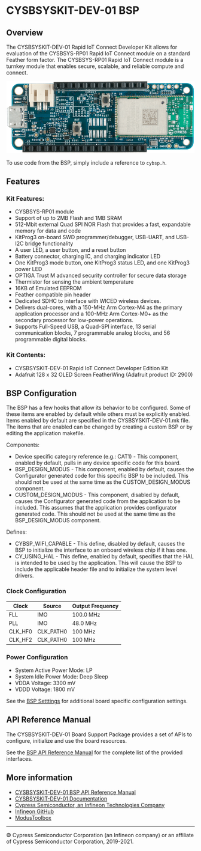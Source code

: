 # CYSBSYSKIT-DEV-01 BSP

## Overview

The CYSBSYSKIT-DEV-01 Rapid IoT Connect Developer Kit allows for evaluation of the CYSBSYS-RP01 Rapid IoT Connect module on a standard Feather form factor. The CYSBSYS-RP01 Rapid IoT Connect module is a turnkey module that enables secure, scalable, and reliable compute and connect.

![](docs/html/board.png)

To use code from the BSP, simply include a reference to `cybsp.h`.

## Features

### Kit Features:

* CYSBSYS-RP01 module
* Support of up to 2MB Flash and 1MB SRAM
* 512-Mbit external Quad SPI NOR Flash that provides a fast, expandable memory for data and code
* KitProg3 on-board SWD programmer/debugger, USB-UART, and USB-I2C bridge functionality
* A user LED, a user button, and a reset button
* Battery connector, charging IC, and charging indicator LED
* One KitProg3 mode button, one KitProg3 status LED, and one KitProg3 power LED
* OPTIGA Trust M advanced security controller for secure data storage
* Thermistor for sensing the ambient temperature
* 16KB of Emulated EEPROM
* Feather compatible pin header
* Dedicated SDHC to interface with WICED wireless devices.
* Delivers dual-cores, with a 150-MHz Arm Cortex-M4 as the primary application processor and a 100-MHz Arm Cortex-M0+ as the secondary processor for low-power operations.
* Supports Full-Speed USB, a Quad-SPI interface, 13 serial communication blocks, 7 programmable analog blocks, and 56 programmable digital blocks.

### Kit Contents:

* CYSBSYSKIT-DEV-01 Rapid IoT Connect Developer Edition Kit
* Adafruit 128 x 32 OLED Screen FeatherWing (Adafruit product ID: 2900)

## BSP Configuration

The BSP has a few hooks that allow its behavior to be configured. Some of these items are enabled by default while others must be explicitly enabled. Items enabled by default are specified in the CYSBSYSKIT-DEV-01.mk file. The items that are enabled can be changed by creating a custom BSP or by editing the application makefile.

Components:
* Device specific category reference (e.g.: CAT1) - This component, enabled by default, pulls in any device specific code for this board.
* BSP_DESIGN_MODUS - This component, enabled by default, causes the Configurator generated code for this specific BSP to be included. This should not be used at the same time as the CUSTOM_DESIGN_MODUS component.
* CUSTOM_DESIGN_MODUS - This component, disabled by default, causes the Configurator generated code from the application to be included. This assumes that the application provides configurator generated code. This should not be used at the same time as the BSP_DESIGN_MODUS component.

Defines:
* CYBSP_WIFI_CAPABLE - This define, disabled by default, causes the BSP to initialize the interface to an onboard wireless chip if it has one.
* CY_USING_HAL - This define, enabled by default, specifies that the HAL is intended to be used by the application. This will cause the BSP to include the applicable header file and to initialize the system level drivers.

### Clock Configuration

| Clock    | Source    | Output Frequency |
|----------|-----------|------------------|
| FLL      | IMO       | 100.0 MHz        |
| PLL      | IMO       | 48.0 MHz         |
| CLK_HF0  | CLK_PATH0 | 100 MHz          |
| CLK_HF2  | CLK_PATH0 | 100 MHz          |

### Power Configuration

* System Active Power Mode: LP
* System Idle Power Mode: Deep Sleep
* VDDA Voltage: 3300 mV
* VDDD Voltage: 1800 mV

See the [BSP Setttings][settings] for additional board specific configuration settings.

## API Reference Manual

The CYSBSYSKIT-DEV-01 Board Support Package provides a set of APIs to configure, initialize and use the board resources.

See the [BSP API Reference Manual][api] for the complete list of the provided interfaces.

## More information
* [CYSBSYSKIT-DEV-01 BSP API Reference Manual][api]
* [CYSBSYSKIT-DEV-01 Documentation](http://www.cypress.com/CYSBSYSKIT-DEV-01)
* [Cypress Semiconductor, an Infineon Technologies Company](http://www.cypress.com)
* [Infineon GitHub](https://github.com/infineon)
* [ModusToolbox](https://www.cypress.com/products/modustoolbox-software-environment)

[api]: https://infineon.github.io/TARGET_CYSBSYSKIT-DEV-01/html/modules.html
[settings]: https://infineon.github.io/TARGET_CYSBSYSKIT-DEV-01/html/md_bsp_settings.html

---
© Cypress Semiconductor Corporation (an Infineon company) or an affiliate of Cypress Semiconductor Corporation, 2019-2021.